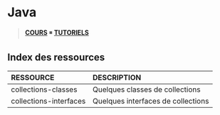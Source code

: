 # Java

> [**COURS**](https://www.youtube.com/playlist?list=PLrSOXFDHBtfHkq8dd3BbSaopVgRSYtgPv) ◾ [**TUTORIELS**](https://www.youtube.com/playlist?list=PLrSOXFDHBtfHpuMXidDB-c1sFVcdJ7BFZ)

## Index des ressources

|RESSOURCE|DESCRIPTION|
|:--|:--|
|collections-classes|Quelques classes de collections|
|collections-interfaces|Quelques interfaces de collections|
